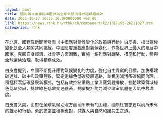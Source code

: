 ```yaml
---
layout: post
title: 國新辦白皮書指中國參與全球氣候治理取得積極成效
date: 2021-10-27 16:05:16.000000000 +08:00
link: https://news.rthk.hk/rthk/ch/component/k2/1617195-20211027.htm
categories: rthk
---
```


在北京，國務院新聞辦發表《中國應對氣候變化的政策與行動》白皮書，指出氣候變化是全人類的共同挑戰，中國高度重視應對氣候變化，作為世界上最大的發展中國家，克服自身經濟、社會等方面困難，實施一系列應對戰略、措施和行動，參與全球氣候治理，取得積極成效。

白皮書提到，中國不斷提升應對氣候變化的力度，強化自主貢獻的目標，加快構建碳達峰、碳中和政策體系，堅定走綠色低碳發展道路，並實施減污降碳協同治理，積極探索低碳發展新模式，包括有效控制重點工業溫室氣體排放，推動建築領域綠色低碳發展，構建綠色低碳交通體系，持續提升能力減少溫室氣體在大氣中的濃度。

白皮書又說，面對在全球氣候治理方面前所未有的困難，國際社會亦要以前所未有的雄心和行動，勇於擔當並積極應對，共謀人與自然和諧共生之道。
